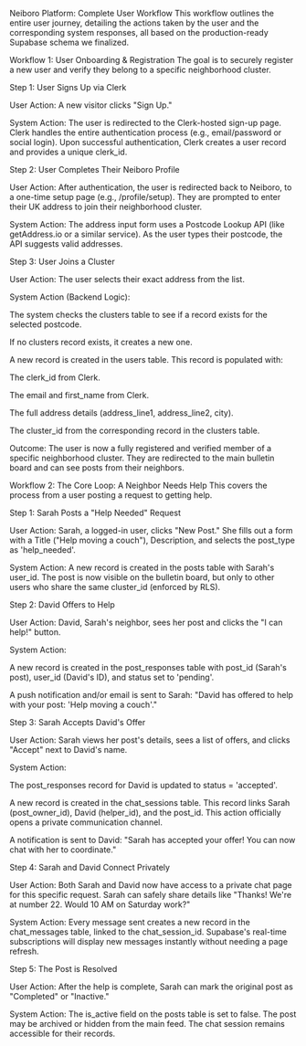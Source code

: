 Neiboro Platform: Complete User Workflow
This workflow outlines the entire user journey, detailing the actions taken by the user and the corresponding system responses, all based on the production-ready Supabase schema we finalized.

Workflow 1: User Onboarding & Registration
The goal is to securely register a new user and verify they belong to a specific neighborhood cluster.

Step 1: User Signs Up via Clerk

User Action: A new visitor clicks "Sign Up."

System Action: The user is redirected to the Clerk-hosted sign-up page. Clerk handles the entire authentication process (e.g., email/password or social login). Upon successful authentication, Clerk creates a user record and provides a unique clerk_id.

Step 2: User Completes Their Neiboro Profile

User Action: After authentication, the user is redirected back to Neiboro, to a one-time setup page (e.g., /profile/setup). They are prompted to enter their UK address to join their neighborhood cluster.

System Action: The address input form uses a Postcode Lookup API (like getAddress.io or a similar service). As the user types their postcode, the API suggests valid addresses.

Step 3: User Joins a Cluster

User Action: The user selects their exact address from the list.

System Action (Backend Logic):

The system checks the clusters table to see if a record exists for the selected postcode.

If no clusters record exists, it creates a new one.

A new record is created in the users table. This record is populated with:

The clerk_id from Clerk.

The email and first_name from Clerk.

The full address details (address_line1, address_line2, city).

The cluster_id from the corresponding record in the clusters table.

Outcome: The user is now a fully registered and verified member of a specific neighborhood cluster. They are redirected to the main bulletin board and can see posts from their neighbors.

Workflow 2: The Core Loop: A Neighbor Needs Help
This covers the process from a user posting a request to getting help.

Step 1: Sarah Posts a "Help Needed" Request

User Action: Sarah, a logged-in user, clicks "New Post." She fills out a form with a Title ("Help moving a couch"), Description, and selects the post_type as 'help_needed'.

System Action: A new record is created in the posts table with Sarah's user_id. The post is now visible on the bulletin board, but only to other users who share the same cluster_id (enforced by RLS).

Step 2: David Offers to Help

User Action: David, Sarah's neighbor, sees her post and clicks the "I can help!" button.

System Action:

A new record is created in the post_responses table with post_id (Sarah's post), user_id (David's ID), and status set to 'pending'.

A push notification and/or email is sent to Sarah: "David has offered to help with your post: 'Help moving a couch'."

Step 3: Sarah Accepts David's Offer

User Action: Sarah views her post's details, sees a list of offers, and clicks "Accept" next to David's name.

System Action:

The post_responses record for David is updated to status = 'accepted'.

A new record is created in the chat_sessions table. This record links Sarah (post_owner_id), David (helper_id), and the post_id. This action officially opens a private communication channel.

A notification is sent to David: "Sarah has accepted your offer! You can now chat with her to coordinate."

Step 4: Sarah and David Connect Privately

User Action: Both Sarah and David now have access to a private chat page for this specific request. Sarah can safely share details like "Thanks! We're at number 22. Would 10 AM on Saturday work?"

System Action: Every message sent creates a new record in the chat_messages table, linked to the chat_session_id. Supabase's real-time subscriptions will display new messages instantly without needing a page refresh.

Step 5: The Post is Resolved

User Action: After the help is complete, Sarah can mark the original post as "Completed" or "Inactive."

System Action: The is_active field on the posts table is set to false. The post may be archived or hidden from the main feed. The chat session remains accessible for their records.


